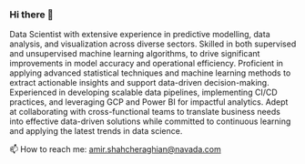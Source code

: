 ### Hi there 👋

Data Scientist with extensive experience in predictive modelling, data analysis, and visualization across diverse sectors. Skilled in both supervised and unsupervised machine learning algorithms, to drive significant improvements in model accuracy and operational efficiency. Proficient in applying advanced statistical techniques and machine learning methods to extract actionable insights and support data-driven decision-making. Experienced in developing scalable data pipelines, implementing CI/CD practices, and leveraging GCP and Power BI for impactful analytics. Adept at collaborating with cross-functional teams to translate business needs into effective data-driven solutions while committed to continuous learning and applying the latest trends in data science.
  
📫 How to reach me: amir.shahcheraghian@navada.com




